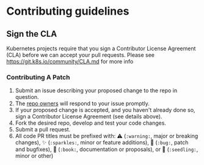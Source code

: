 # Contributing guidelines

## Sign the CLA

Kubernetes projects require that you sign a Contributor License Agreement (CLA) before we can accept your pull requests.  Please see https://git.k8s.io/community/CLA.md for more info

### Contributing A Patch

1. Submit an issue describing your proposed change to the repo in question.
1. The [repo owners](OWNERS) will respond to your issue promptly.
1. If your proposed change is accepted, and you haven't already done so, sign a Contributor License Agreement (see details above).
1. Fork the desired repo, develop and test your code changes.
1. Submit a pull request.
  1. All code PR titles must be prefixed with:
    ⚠️ (`:warning:`, major or breaking changes), ✨ (`:sparkles:`, minor or feature additions), 🐛 (`:bug:`, patch and bugfixes), 📖 (`:book:`, documentation or proposals), or 🌱 (`:seedling:`, minor or other)
